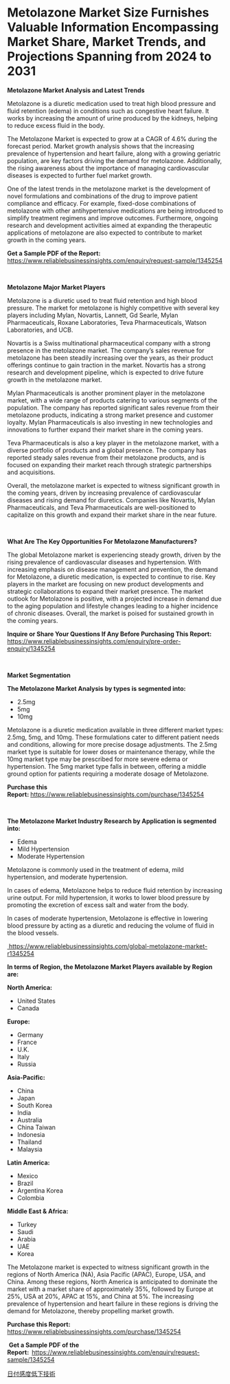 <p><h1>Metolazone Market Size Furnishes Valuable Information Encompassing Market Share, Market Trends, and Projections Spanning from 2024 to 2031</h1></p><p><strong>Metolazone Market Analysis and Latest Trends</strong></p>
<p><p>Metolazone is a diuretic medication used to treat high blood pressure and fluid retention (edema) in conditions such as congestive heart failure. It works by increasing the amount of urine produced by the kidneys, helping to reduce excess fluid in the body.</p><p>The Metolazone Market is expected to grow at a CAGR of 4.6% during the forecast period. Market growth analysis shows that the increasing prevalence of hypertension and heart failure, along with a growing geriatric population, are key factors driving the demand for metolazone. Additionally, the rising awareness about the importance of managing cardiovascular diseases is expected to further fuel market growth.</p><p>One of the latest trends in the metolazone market is the development of novel formulations and combinations of the drug to improve patient compliance and efficacy. For example, fixed-dose combinations of metolazone with other antihypertensive medications are being introduced to simplify treatment regimens and improve outcomes. Furthermore, ongoing research and development activities aimed at expanding the therapeutic applications of metolazone are also expected to contribute to market growth in the coming years.</p></p>
<p><strong>Get a Sample PDF of the Report:&nbsp;</strong> <a href="https://www.reliablebusinessinsights.com/enquiry/request-sample/1345254">https://www.reliablebusinessinsights.com/enquiry/request-sample/1345254</a></p>
<p>&nbsp;</p>
<p><strong>Metolazone Major Market Players</strong></p>
<p><p>Metolazone is a diuretic used to treat fluid retention and high blood pressure. The market for metolazone is highly competitive with several key players including Mylan, Novartis, Lannett, Gd Searle, Mylan Pharmaceuticals, Roxane Laboratories, Teva Pharmaceuticals, Watson Laboratories, and UCB.</p><p>Novartis is a Swiss multinational pharmaceutical company with a strong presence in the metolazone market. The company’s sales revenue for metolazone has been steadily increasing over the years, as their product offerings continue to gain traction in the market. Novartis has a strong research and development pipeline, which is expected to drive future growth in the metolazone market.</p><p>Mylan Pharmaceuticals is another prominent player in the metolazone market, with a wide range of products catering to various segments of the population. The company has reported significant sales revenue from their metolazone products, indicating a strong market presence and customer loyalty. Mylan Pharmaceuticals is also investing in new technologies and innovations to further expand their market share in the coming years.</p><p>Teva Pharmaceuticals is also a key player in the metolazone market, with a diverse portfolio of products and a global presence. The company has reported steady sales revenue from their metolazone products, and is focused on expanding their market reach through strategic partnerships and acquisitions.</p><p>Overall, the metolazone market is expected to witness significant growth in the coming years, driven by increasing prevalence of cardiovascular diseases and rising demand for diuretics. Companies like Novartis, Mylan Pharmaceuticals, and Teva Pharmaceuticals are well-positioned to capitalize on this growth and expand their market share in the near future.</p></p>
<p>&nbsp;</p>
<p><strong>What Are The Key Opportunities For Metolazone Manufacturers?</strong></p>
<p><p>The global Metolazone market is experiencing steady growth, driven by the rising prevalence of cardiovascular diseases and hypertension. With increasing emphasis on disease management and prevention, the demand for Metolazone, a diuretic medication, is expected to continue to rise. Key players in the market are focusing on new product developments and strategic collaborations to expand their market presence. The market outlook for Metolazone is positive, with a projected increase in demand due to the aging population and lifestyle changes leading to a higher incidence of chronic diseases. Overall, the market is poised for sustained growth in the coming years.</p></p>
<p><strong>Inquire or Share Your Questions If Any Before Purchasing This Report:</strong> <a href="https://www.reliablebusinessinsights.com/enquiry/pre-order-enquiry/1345254">https://www.reliablebusinessinsights.com/enquiry/pre-order-enquiry/1345254</a></p>
<p>&nbsp;</p>
<p><strong>Market Segmentation</strong></p>
<p><strong>The Metolazone Market Analysis by types is segmented into:</strong></p>
<p><ul><li>2.5mg</li><li>5mg</li><li>10mg</li></ul></p>
<p><p>Metolazone is a diuretic medication available in three different market types: 2.5mg, 5mg, and 10mg. These formulations cater to different patient needs and conditions, allowing for more precise dosage adjustments. The 2.5mg market type is suitable for lower doses or maintenance therapy, while the 10mg market type may be prescribed for more severe edema or hypertension. The 5mg market type falls in between, offering a middle ground option for patients requiring a moderate dosage of Metolazone.</p></p>
<p><strong>Purchase this Report:&nbsp;</strong><a href="https://www.reliablebusinessinsights.com/purchase/1345254">https://www.reliablebusinessinsights.com/purchase/1345254</a></p>
<p>&nbsp;</p>
<p><strong>The Metolazone Market Industry Research by Application is segmented into:</strong></p>
<p><ul><li>Edema</li><li>Mild Hypertension</li><li>Moderate Hypertension</li></ul></p>
<p><p>Metolazone is commonly used in the treatment of edema, mild hypertension, and moderate hypertension. </p><p>In cases of edema, Metolazone helps to reduce fluid retention by increasing urine output. For mild hypertension, it works to lower blood pressure by promoting the excretion of excess salt and water from the body. </p><p>In cases of moderate hypertension, Metolazone is effective in lowering blood pressure by acting as a diuretic and reducing the volume of fluid in the blood vessels.</p></p>
<p><a href="https://www.reliablebusinessinsights.com/global-metolazone-market-r1345254">&nbsp;https://www.reliablebusinessinsights.com/global-metolazone-market-r1345254</a></p>
<p><strong>In terms of Region, the Metolazone Market Players available by Region are:</strong></p>
<p>
    <p> <strong> North America: </strong>
        <ul>
            <li>United States</li>
            <li>Canada</li>
        </ul>
        </p> 
    <p> <strong> Europe: </strong>
        <ul>
            <li>Germany</li>
            <li>France</li>
            <li>U.K.</li>
            <li>Italy</li>
            <li>Russia</li>
        </ul>
        </p> 
    <p> <strong> Asia-Pacific: </strong>
        <ul>
            <li>China</li>
            <li>Japan</li>
            <li>South Korea</li>
            <li>India</li>
            <li>Australia</li>
            <li>China Taiwan</li>
            <li>Indonesia</li>
            <li>Thailand</li>
            <li>Malaysia</li>
        </ul>
        </p> 
    <p> <strong> Latin America: </strong>
        <ul>
            <li>Mexico</li>
            <li>Brazil</li>
            <li>Argentina Korea</li>
            <li>Colombia</li>
        </ul>
        </p> 
    <p> <strong> Middle East & Africa: </strong>
        <ul>
            <li>Turkey</li>
            <li>Saudi</li>
            <li>Arabia</li>
            <li>UAE</li>
            <li>Korea</li>
        </ul>
    </p>
    </p>
<p><p>The Metolazone market is expected to witness significant growth in the regions of North America (NA), Asia Pacific (APAC), Europe, USA, and China. Among these regions, North America is anticipated to dominate the market with a market share of approximately 35%, followed by Europe at 25%, USA at 20%, APAC at 15%, and China at 5%. The increasing prevalence of hypertension and heart failure in these regions is driving the demand for Metolazone, thereby propelling market growth.</p></p>
<p><strong>Purchase this Report: </strong><a href="https://www.reliablebusinessinsights.com/purchase/1345254">https://www.reliablebusinessinsights.com/purchase/1345254</a></p>
<p>&nbsp;<strong>Get a Sample PDF of the Report:&nbsp;&nbsp;</strong><a href="https://www.reliablebusinessinsights.com/enquiry/request-sample/1345254">https://www.reliablebusinessinsights.com/enquiry/request-sample/1345254</a></p>
<p><strong></strong></p>
<p><p><a href="https://github.com/decker5351/Market-Research-Report-List-2/blob/main/8064850177845.md">日付感度低下技術</a></p></p>